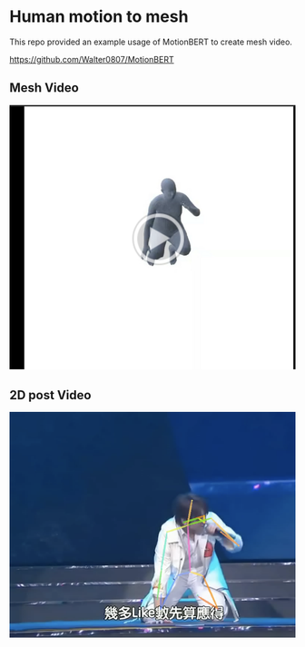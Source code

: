 # Human motion to mesh

This repo provided an example usage of MotionBERT to create mesh video.

https://github.com/Walter0807/MotionBERT

## Mesh Video

[![Watch the video](cover.png)](https://drive.google.com/file/d/1Y2Ngp8dx3DQ-dK6AsnrphO1dshF9n2o3/view?usp=share_link)

## 2D post Video

[![Watch the video](cover2.png)](https://drive.google.com/file/d/1goUbjqjgM9lJXc7bqdF5H4wMYBwmWrB_/view?usp=share_link)
